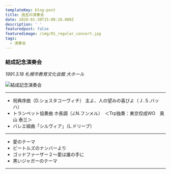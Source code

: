```yaml
---
templateKey: blog-post
title: 過去の演奏会
date: 2020-01-30T15:00:10.000Z
description: ' '
featuredpost: false
featuredimage: /img/01_regular_concert.jpg
tags:
  - 演奏会
---
```

### 結成記念演奏会

*1991.3.18  札幌市教育文化会館 大ホール*

![結成記念演奏会](/img/01_regular_concert.jpg "結成記念演奏会")

- - -

* 祝典序曲（D.ショスタコーヴィチ） 主よ、人の望みの喜びよ（Ｊ.Ｓ.バッハ）
* トランペット協奏曲 ホ長調（J.N.フンメル）　＜Trp独奏：東京佼成WO　奥山 泰三＞
* バレエ組曲「シルヴィア」（L.ドリーブ）

- - -

* 愛のテーマ
* ビートルズのナンバーより
* ゴッドファーザー２～愛は誰の手に
* 黒いジャガーのテーマ

- - -
